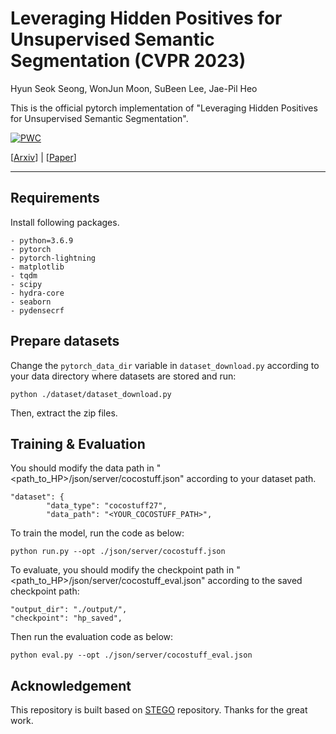 # Leveraging Hidden Positives for Unsupervised Semantic Segmentation (CVPR 2023)
Hyun Seok Seong</sup>, WonJun Moon</sup>, SuBeen Lee</sup>, Jae-Pil Heo</sup>

This is the official pytorch implementation of "Leveraging Hidden Positives for Unsupervised Semantic Segmentation".

[![PWC](https://img.shields.io/endpoint.svg?url=https://paperswithcode.com/badge/leveraging-hidden-positives-for-unsupervised/unsupervised-semantic-segmentation-on-potsdam-1)](https://paperswithcode.com/sota/unsupervised-semantic-segmentation-on-potsdam-1?p=leveraging-hidden-positives-for-unsupervised)

[[Arxiv](https://arxiv.org/abs/2303.15014)] | [[Paper]()]

----------


## Requirements
Install following packages.
```
- python=3.6.9
- pytorch
- pytorch-lightning
- matplotlib
- tqdm
- scipy
- hydra-core
- seaborn
- pydensecrf
```

## Prepare datasets
Change the `pytorch_data_dir` variable in `dataset_download.py` according to your data directory where datasets are stored and run:
```
python ./dataset/dataset_download.py
```
Then, extract the zip files.

## Training & Evaluation
You should modify the data path in "<path_to_HP>/json/server/cocostuff.json" according to your dataset path.

```data_path
"dataset": {
        "data_type": "cocostuff27",
        "data_path": "<YOUR_COCOSTUFF_PATH>",
```

To train the model, run the code as below:
```train
python run.py --opt ./json/server/cocostuff.json
```

To evaluate, you should modify the checkpoint path in "<path_to_HP>/json/server/cocostuff_eval.json" according to the saved checkpoint path:
```ckpt_path
"output_dir": "./output/",
"checkpoint": "hp_saved",
```

Then run the evaluation code as below:
```
python eval.py --opt ./json/server/cocostuff_eval.json
```

## Acknowledgement
This repository is built based on [STEGO](https://github.com/mhamilton723/STEGO) repository.
Thanks for the great work.


